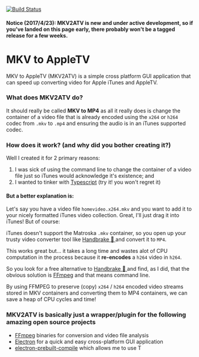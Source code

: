 [![Build Status](https://travis-ci.org/hammus/MKV2ATV.svg?branch=master)](https://travis-ci.org/hammus/MKV2ATV)
#### Notice (2017/4/23): MKV2ATV is new and under active development, so if you've landed on this page early, there probably won't be a tagged release for a few weeks.

# MKV to AppleTV
MKV to AppleTV (MKV2ATV) is a simple cross platform GUI application that can speed up converting video for Apple iTunes and AppleTV.

### What does MKV2ATV do?
It should really be called **MKV to MP4** as all it really does is change the container of a video file that is already encoded using the `x264` or `h264` codec from `.mkv` to `.mp4` and ensuring the audio is in an iTunes supported codec. 

### How does it work? (and why did you bother creating it?)
Well I created it for 2 primary reasons:

1. I was sick of using the command line to change the container of a video file just so iTunes would acknowledge it's existence; and
2. I wanted to tinker with [Typescript](https://typescriptlang.org) (try it! you won't regret it)


#### But a better explanation is:
Let's say you have a video file `homevideo.x264.mkv` and you want to add it to your nicely formatted iTunes video collection. Great, I'll just drag it into iTunes! But of course:

iTunes doesn't support the Matroska `.mkv` container, so you open up your trusty video converter tool like [Handbrake :pineapple: ](https://handbrake.fr)  and convert it to `MP4`.

This works great but... it takes a long time and wastes alot of CPU computation in the process because it **re-encodes** a `h264` video in `h264`.

So you look for a free alternative to [Handbrake :pineapple: ](https://handbrake.fr) and find, as I did, that the obvious solution is [FFmpeg](https://ffmpeg.org) and that means command line.

By using FFMPEG to preserve (copy) `x264` / `h264` encoded video streams stored in MKV containers and converting them to MP4 containers, we can save a heap of CPU cycles and time!


### MKV2ATV is basically just a wrapper/plugin for the following amazing open source projects
* [FFmpeg](https://ffmpeg.org) binaries for conversion and video file analysis
* [Electron](https://electron.atom.io/) for a quick and easy cross-platform GUI application
* [electron-prebuilt-compile](https://github.com/electron-userland/electron-prebuilt-compile) which allows me to use T